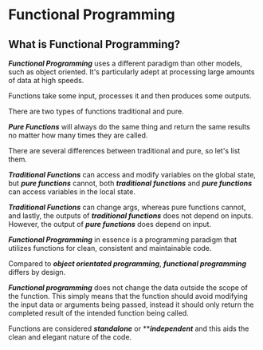 # Functional Programming

## What is Functional Programming?

***Functional Programming*** uses a different paradigm than other models, such as object oriented.
It's particularly adept at processing large amounts of data at high speeds.

 
Functions take some input, processes it and then produces some outputs.

There are two types of functions traditional and pure.  

***Pure Functions*** will always do the same thing and return the same results no matter how many times they are called.

There are several differences between traditional and pure, so let's list them.

***Traditional Functions*** can access and modify variables on the global state, but ***pure functions*** cannot, both ***traditional functions*** and ***pure functions*** can access variables in the local state.

***Traditional Functions*** can change args, whereas pure functions cannot, and lastly, the outputs of ***traditional functions*** does not depend on inputs. However, the output of ***pure functions*** does depend on input.

***Functional Programming*** in essence is a programming paradigm that utilizes functions for clean, consistent and maintainable code.

Compared to ***object orientated programming***, ***functional programming*** differs by design.

***Functional programming*** does not change the data outside the scope of the function. This simply means that the function should avoid modifying the input data or arguments being passed, instead it should only return the completed result of the intended function being called.

Functions are considered ***standalone*** or *****independent*** and this aids the clean and elegant nature of the code.